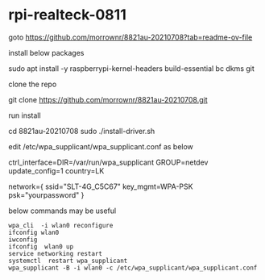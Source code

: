 # rpi-realteck-0811


goto https://github.com/morrownr/8821au-20210708?tab=readme-ov-file


install below packages

sudo apt install -y raspberrypi-kernel-headers build-essential bc dkms git


clone the repo

git clone https://github.com/morrownr/8821au-20210708.git

run install

cd 8821au-20210708
sudo ./install-driver.sh


edit /etc/wpa_supplicant/wpa_supplicant.conf as below


ctrl_interface=DIR=/var/run/wpa_supplicant GROUP=netdev
update_config=1
country=LK

network={
ssid="SLT-4G_C5C67"
key_mgmt=WPA-PSK
psk="yourpassword"
}

below commands may be useful

    wpa_cli  -i wlan0 reconfigure
    ifconfig wlan0
    iwconfig
    ifconfig  wlan0 up
    service networking restart
    systemctl  restart wpa_supplicant
    wpa_supplicant -B -i wlan0 -c /etc/wpa_supplicant/wpa_supplicant.conf




